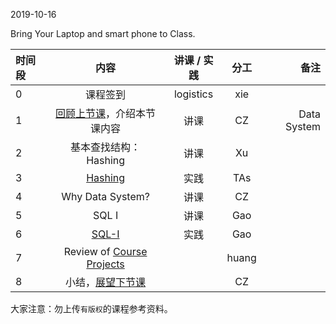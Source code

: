 2019-10-16

Bring Your Laptop and smart phone  to Class. 

|时间段     |  内容    | 讲课 / 实践     |  分工  |  备注       |
| :---      |   :----:    |   :----:    |    :----:    | ---: |
|   0       |  课程签到     |  logistics   |     xie     |        |
|   1       |  [回顾上节课](../WW4/WW4-Plan.md)，介绍本节课内容     |  讲课    |     CZ     |   Data System      |
|   2       |  基本查找结构： Hashing                                   |  讲课    |     Xu     |         |
|   3       |  [Hashing](../cs161-2018/lecture8_hashing.ipynb)   |  实践    |     TAs     |         |
|   4       |  Why Data System?   |   讲课    |     CZ     |         |
|   5       |  SQL I   |   讲课    |     Gao     |         |
|   6       |  [SQL-I](../cs145-2018)    |   实践    |     Gao     |         |
|   7       |  Review of [Course Projects](../Course-Projects)    |        |     huang     |         |
|   8       |  小结，[展望下节课](../WW6/WW6-Plan.md)    |        |     CZ     |         |



大家注意：勿上传``有版权``的课程参考资料。
